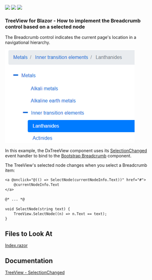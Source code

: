 <!-- default badges list -->
![](https://img.shields.io/endpoint?url=https://codecentral.devexpress.com/api/v1/VersionRange/230153384/20.2.5%2B)
[![](https://img.shields.io/badge/Open_in_DevExpress_Support_Center-FF7200?style=flat-square&logo=DevExpress&logoColor=white)](https://supportcenter.devexpress.com/ticket/details/T848395)
[![](https://img.shields.io/badge/📖_How_to_use_DevExpress_Examples-e9f6fc?style=flat-square)](https://docs.devexpress.com/GeneralInformation/403183)
<!-- default badges end -->

### TreeView for Blazor - How to implement the Breadcrumb control based on a selected node 

The Breadcrumb control indicates the current page's location in a navigational hierarchy.

![TreeView as Breadcrumb](/TreeView.png)

In this example, the DxTreeView component uses its [SelectionChanged](https://docs.devexpress.com/Blazor/DevExpress.Blazor.DxTreeView.SelectionChanged) event handler to bind to the [Bootstrap Breadcrumb](https://getbootstrap.com/docs/4.0/components/breadcrumb/) component.

The TreeView's selected node changes when you select a Breadcrumb item:
```
<a @onclick="@(() => SelectNode(currentNodeInfo.Text))" href="#">
    @currentNodeInfo.Text
</a>

@* ... *@

void SelectNode(string text) {
    TreeView.SelectNode((n) => n.Text == text);
}
```

<!-- default file list -->
## Files to Look At

[Index.razor](./CS/TreeViewBreadcrumbs/Pages/Index.razor)
<!-- default file list end -->

## Documentation

[TreeView - SelectionChanged](https://docs.devexpress.com/Blazor/DevExpress.Blazor.DxTreeView.SelectionChanged)